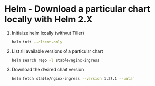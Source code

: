 # Helm - Download a particular chart locally with Helm 2.X

1. Initialize helm locally (without Tiller)
    ```bash
    helm init --client-only
    ```
1. List all available versions of a particular chart
    ```bash
    helm search repo -l stable/nginx-ingress
    ```
1. Download the desired chart version
    ```bash
    helm fetch stable/nginx-ingress --version 1.22.1 --untar
    ```
